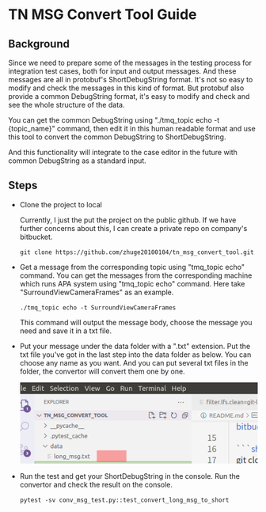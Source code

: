 # TN MSG Convert Tool Guide

## Background

Since we need to prepare some of the messages in the testing process for integration test cases, both for input and output messages. And these messages are all in protobuf's ShortDebugString format. It's not so easy to modify and check the messages in this kind of format. But protobuf also provide a common DebugString format, it's easy to modify and check and see the whole structure of the data.  

You can get the common DebugString using "./tmq_topic echo -t {topic_name}" command, then edit it in this human readable format and use this tool to convert the common DebugString to ShortDebugString.

And this functionality will integrate to the case editor in the future with common DebugString as a standard input.

## Steps
+ Clone the project to local

    Currently, I just the put the project on the public github. If we have further concerns about this, I can create a private repo on company's bitbucket.

    ```shell
    git clone https://github.com/zhuge20100104/tn_msg_convert_tool.git
    ```
    
+ Get a message from the corresponding topic using "tmq_topic echo" command.
    You can get the messages from the corresponding machine which runs APA system using "tmq_topic echo" command. Here take "SurroundViewCameraFrames" as an example. 

    ```shell
    ./tmq_topic echo -t SurroundViewCameraFrames
    ```

    This command will output the message body,  choose the message you need and save it in a txt file.

+ Put your message under the data folder with a ".txt" extension.
    Put the txt file you've got in the last step into the data folder as below. You can choose any name as you want. And you can put several txt files in the folder, the convertor will convert them one by one.

    
    ![data folder](./imgs/data_folder.png)

+ Run the test and get your ShortDebugString in the console.
    Run the convertor and check the result on the console.
    ```shell
    pytest -sv conv_msg_test.py::test_convert_long_msg_to_short
    ```
